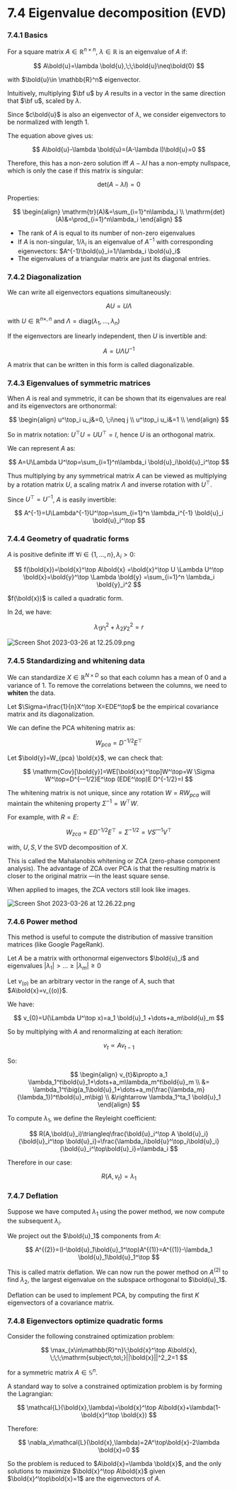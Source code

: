 # 7.4 Eigenvalue decomposition (EVD)

### 7.4.1 Basics

For a square matrix $A\in \mathbb{R}^{n\times n}$, $\lambda\in\mathbb{R}$ is an eigenvalue of $A$ if:

$$
A\bold{u}=\lambda \bold{u},\;\;\bold{u}\neq\bold{0}
$$

with $\bold{u}\in \mathbb{R}^n$ eigenvector.

Intuitively, multiplying $\bf u$ by $A$ results in a vector in the same direction that $\bf u$, scaled by $\lambda.$

Since $c\bold{u}$ is also an eigenvector of $\lambda$, we consider eigenvectors to be normalized with length 1.

The equation above gives us:

$$
A\bold{u}-\lambda \bold{u}=(A-\lambda I)\bold{u}=0
$$

Therefore, this has a non-zero solution iff $A-\lambda I$ has a non-empty nullspace, which is only the case if this matrix is singular:

$$
\mathrm{det}(A-\lambda I)=0
$$

Properties:

$$
\begin{align}
\mathrm{tr}(A)&=\sum_{i=1}^n\lambda_i \\
\mathrm{det}(A)&=\prod_{i=1}^n\lambda_i
\end{align}
$$

- The rank of $A$ is equal to its number of non-zero eigenvalues
- If $A$ is non-singular, $1/\lambda_i$ is an eigenvalue of $A^{-1}$ with corresponding eigenvectors: $A^{-1}\bold{u}_i=1/\lambda_i \bold{u}_i$
- The eigenvalues of a triangular matrix are just its diagonal entries.

### 7.4.2 Diagonalization

We can write all eigenvectors equations simultaneously:

$$
AU=U\Lambda
$$

with $U\in\mathbb{R}^{n\times, n}$ and $\Lambda=\mathrm{diag}(\lambda_1, \dots,\lambda_n)$

If the eigenvectors are linearly independent, then $U$ is invertible and:

$$
A=U\Lambda U^{-1}
$$

A matrix that can be written in this form is called diagonalizable.

### 7.4.3 Eigenvalues of symmetric matrices

When $A$ is real and symmetric, it can be shown that its eigenvalues are real and its eigenvectors are orthonormal:

$$
\begin{align}
u^\top_i u_j&=0, \;i\neq j \\
u^\top_i u_i&=1 \\
\end{align}
$$

So in matrix notation: $U^\top U=UU^\top=I$, hence $U$ is an orthogonal matrix.

We can represent $A$ as:

$$
A=U\Lambda U^\top=\sum_{i=1}^n\lambda_i \bold{u}_i\bold{u}_i^\top
$$

Thus multiplying by any symmetrical matrix $A$ can be viewed as multiplying by a rotation matrix $U$, a scaling matrix $\Lambda$ and inverse rotation with $U^\top$.

Since $U^\top=U^{-1}$, $A$ is easily invertible:

$$
A^{-1}=U\Lambda^{-1}U^\top=\sum_{i=1}^n \lambda_i^{-1} \bold{u}_i \bold{u}_i^\top
$$

### 7.4.4 Geometry of quadratic forms

$A$ is positive definite iff $\forall i \in\{{ 1,\dots,n \}}, \lambda_i>0$:

$$
f(\bold{x})=\bold{x}^\top A\bold{x} =\bold{x}^\top U \Lambda U^\top \bold{x}=\bold{y}^\top \Lambda \bold{y} =\sum_{i=1}^n \lambda_i \bold{y}_i^2
$$

$f(\bold{x})$ is called a quadratic form.

In 2d, we have:

$$
\lambda_1 y^2_1 +\lambda_2y^2_2=r
$$

![Screen Shot 2023-03-26 at 12.25.09.png](./Screen_Shot_2023-03-26_at_12.25.09.png)

### 7.4.5 Standardizing and whitening data

We can standardize $X\in\mathbb{R}^{N\times D}$ so that each column has a mean of 0 and a variance of 1. To remove the correlations between the columns, we need to **whiten** the data.

Let $\Sigma=\frac{1}{n}X^\top X=EDE^\top$  be the empirical covariance matrix and its diagonalization.

We can define the PCA whitening matrix as:

$$
W_{pca}=D^{-1/2}E^\top
$$

Let $\bold{y}=W_{pca} \bold{x}$, we can check that:

$$
\mathrm{Cov}[\bold{y}]=WE[\bold{xx}^\top]W^\top=W \Sigma W^\top=D^{—1/2}E^\top (EDE^\top)E D^{-1/2}=I
$$

The whitening matrix is not unique, since any rotation $W=RW_{pca}$ will maintain the whitening property $\Sigma^{-1} =W^\top W$.

For example, with $R=E:$

$$
W_{zca}=ED^{-1/2}E^\top=\Sigma^{-1/2}=VS^{—1}V^\top
$$

with, $U,S,V$ the SVD decomposition of $X$.

This is called the Mahalanobis whitening or ZCA (zero-phase component analysis). The advantage of ZCA over PCA is that the resulting matrix is closer to the original matrix —in the least square sense.

When applied to images, the ZCA vectors still look like images.

![Screen Shot 2023-03-26 at 12.26.22.png](./Screen_Shot_2023-03-26_at_12.26.22.png)

### 7.4.6 Power method

This method is useful to compute the distribution of massive transition matrices (like Google PageRank).

Let $A$ be a matrix with orthonormal eigenvectors $\bold{u}_i$ and eigenvalues $|\lambda_1|>\dots\geq|\lambda_m|\geq0$

Let $v_{(o)}$ be an arbitrary vector in the range of $A$, such that $A\bold{x}=v_{(o)}$.

We have:

$$
v_{0}=U(\Lambda U^\top x)=a_1 \bold{u}_1 +\dots+a_m\bold{u}_m
$$

So by multiplying with $A$ and renormalizing at each iteration:

$$
v_{t}\propto Av_{t-1}
$$

So:

$$
\begin{align}
v_{t}&\propto a_1 \lambda_1^t\bold{u}_1+\dots+a_m\lambda_m^t\bold{u}_m \\
&= \lambda_1^t\big(a_1\bold{u}_1+\dots+a_m(\frac{\lambda_m}{\lambda_1})^t\bold{u}_m\big) \\
&\rightarrow \lambda_1^ta_1 \bold{u}_1
\end{align}
$$

To compute $\lambda_1$, we define the Reyleight coefficient:

$$
R(A,\bold{u}_i)\triangleq\frac{\bold{u}_i^\top A \bold{u}_i}{\bold{u}_i^\top \bold{u}_i}=\frac{\lambda_i\bold{u}^\top_i\bold{u}_i}{\bold{u}_i^\top\bold{u}_i}=\lambda_i
$$

Therefore in our case:

$$
R(A,v_{t})=\lambda_1
$$

### 7.4.7 Deflation

Suppose we have computed $\lambda_1$ using the power method, we now compute the subsequent $\lambda_i$.

We project out the $\bold{u}_1$ components from $A$:

$$
A^{(2)}=(I-\bold{u}_1\bold{u}_1^\top)A^{(1)}=A^{(1)}-\lambda_1 \bold{u}_1\bold{u}_1^\top
$$

This is called matrix deflation. We can now run the power method on $A^{(2)}$ to find $\lambda_2$, the largest eigenvalue on the subspace orthogonal to $\bold{u}_1$.

Deflation can be used to implement PCA, by computing the first $K$ eigenvectors of a covariance matrix.

### 7.4.8 Eigenvectors optimize quadratic forms

Consider the following constrained optimization problem:

$$
\max_{x\in\mathbb{R}^n}\;\bold{x}^\top A\bold{x}, \;\;\;\mathrm{subject\;to\;}||\bold{x}||^2_2=1
$$

for a symmetric matrix $A\in\mathbb{S}^n$.

A standard way to solve a constrained optimization problem is by forming the Lagrangian:

$$
\mathcal{L}(\bold{x},\lambda)=\bold{x}^\top A\bold{x}+\lambda(1-\bold{x}^\top \bold{x})
$$

Therefore:

$$
\nabla_x\mathcal{L}(\bold{x},\lambda)=2A^\top\bold{x}-2\lambda \bold{x}=0
$$

So the problem is reduced to $A\bold{x}=\lambda \bold{x}$, and the only solutions to maximize $\bold{x}^\top A\bold{x}$ given $\bold{x}^\top\bold{x}=1$ are the eigenvectors of $A$.